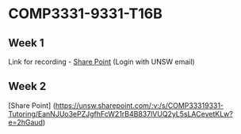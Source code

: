 # COMP3331-9331-T16B

## Week 1
Link for recording - [Share Point](https://unsw.sharepoint.com/:v:/s/COMP33319331-Tutoring/EcBz1M3__BRDvMCcp-wTnywBCh4-67MBFgiMLqHlWhdN2A?e=tbegTD) (Login with UNSW email)

## Week 2
[Share Point] (https://unsw.sharepoint.com/:v:/s/COMP33319331-Tutoring/EanNJUo3ePZJgfhFcW21rB4B837lVUQ2yL5sLACevetKLw?e=2hGaud)
